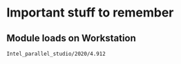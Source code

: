 # Important stuff to remember

## Module loads on Workstation
` Intel_parallel_studio/2020/4.912 `


